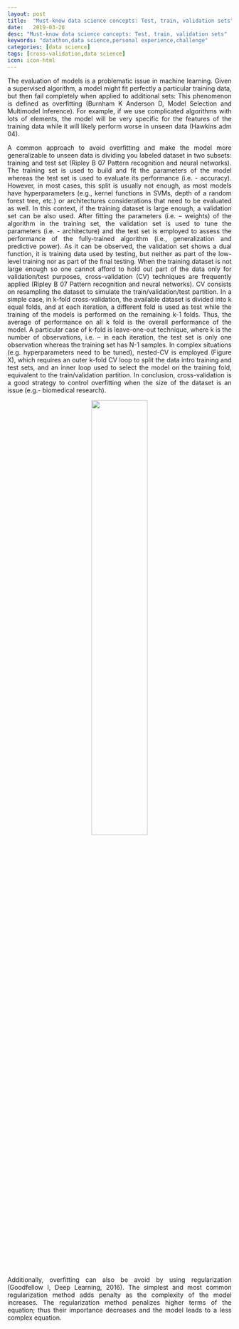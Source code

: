 ```yaml
---
layout: post
title:  "Must-know data science concepts: Test, train, validation sets"
date:   2019-03-26
desc: "Must-know data science concepts: Test, train, validation sets"
keywords: "datathon,data science,personal experience,challenge"
categories: [data science]
tags: [cross-validation,data science]
icon: icon-html
---
```

<p style="text-align: justify;">
The evaluation of models is a problematic issue in machine learning. Given a supervised algorithm, a model might fit perfectly a particular training data, but then fail completely when applied to additional sets: This phenomenon is defined as overfitting (Burnham K Anderson D, Model Selection and Multimodel Inference). For example, if we use complicated algorithms with lots of elements, the model will be very specific for the features of the training data while it will likely perform worse in unseen data (Hawkins adm 04).
</p>
<p style="text-align: justify;">
A common approach to avoid overfitting and make the model more generalizable to unseen data is dividing you labeled dataset in two subsets: training and test set (Ripley B 07 Pattern recognition and neural networks). The training set is used to build and fit the parameters of the model whereas the test set is used to evaluate its performance (i.e. - accuracy). However, in most cases, this split is usually not enough, as most models have hyperparameters (e.g., kernel functions in SVMs, depth of a random forest tree, etc.) or architectures considerations that need to be evaluated as well. In this context, if the training dataset is large enough, a validation set can be also used. After fitting the parameters (i.e. – weights) of the algorithm in the training set, the validation set is used to tune the parameters (i.e. - architecture) and the test set is employed to assess the performance of the fully-trained algorithm (i.e., generalization and predictive power). As it can be observed, the validation set shows a dual function, it is training data used by testing, but neither as part of the low-level training nor as part of the final testing.
When the training dataset is not large enough so one cannot afford to hold out part of the data only for validation/test purposes, cross-validation (CV) techniques are frequently applied (Ripley B 07 Pattern recognition and neural networks). CV consists on resampling the dataset to simulate the train/validation/test partition. In a simple case, in k-fold cross-validation, the available dataset is divided into k equal folds, and at each iteration, a different fold is used as test while the training of the models is performed on the remaining k-1 folds. Thus, the average of performance on all k fold is the overall performance of the model. A particular case of k-fold is leave-one-out technique, where k is the number of observations, i.e. – in each iteration, the test set is only one observation whereas the training set has N-1 samples. In complex situations (e.g. hyperparameters need to be tuned), nested-CV is employed (Figure X), which requires an outer k-fold CV loop to split the data intro training and test sets, and an inner loop used to select the model on the training fold, equivalent to the train/validation partition. In conclusion, cross-validation is a good strategy to control overfitting when the size of the dataset is an issue (e.g.- biomedical research).
</p>

<p align="center">
<img src="/alexabos_website/static/assets/img/blog/train_test_validation/train_test_validation.png" width="50%" height="50%">
</p>
<p style="text-align: justify;">
Additionally, overfitting can also be avoid by using regularization (Goodfellow I, Deep Learning, 2016). The simplest and most common regularization method adds penalty as the complexity of the model increases. The regularization method penalizes higher terms of the equation; thus their importance decreases and the model leads to a less complex equation.
</p>
